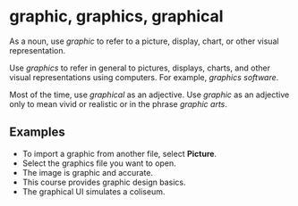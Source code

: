 # graphic, graphics, graphical

As a noun, use *graphic* to refer to a picture, display, chart, or other visual representation.

Use *graphics* to refer in general to pictures, displays, charts, and other visual representations using computers. For example, *graphics software*.

Most of the time, use *graphical* as an adjective. Use *graphic* as an adjective only to mean vivid or realistic or in the phrase *graphic arts*.

## Examples

- To import a graphic from another file, select **Picture**.
- Select the graphics file you want to open.
- The image is graphic and accurate.
- This course provides graphic design basics.
- The graphical UI simulates a coliseum.
